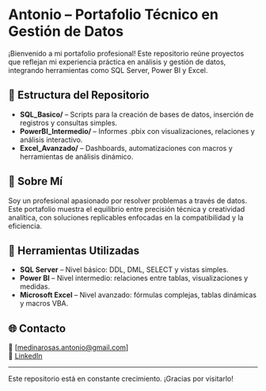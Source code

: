 # Antonio – Portafolio Técnico en Gestión de Datos

¡Bienvenido a mi portafolio profesional! Este repositorio reúne proyectos que reflejan mi experiencia práctica en análisis y gestión de datos, integrando herramientas como SQL Server, Power BI y Excel.

## 📁 Estructura del Repositorio

- **SQL_Basico/** – Scripts para la creación de bases de datos, inserción de registros y consultas simples.
- **PowerBI_Intermedio/** – Informes .pbix con visualizaciones, relaciones y análisis interactivo.
- **Excel_Avanzado/** – Dashboards, automatizaciones con macros y herramientas de análisis dinámico.

## 💼 Sobre Mí

Soy un profesional apasionado por resolver problemas a través de datos. Este portafolio muestra el equilibrio entre precisión técnica y creatividad analítica, con soluciones replicables enfocadas en la compatibilidad y la eficiencia.

## 🔧 Herramientas Utilizadas

- **SQL Server** – Nivel básico: DDL, DML, SELECT y vistas simples.
- **Power BI** – Nivel intermedio: relaciones entre tablas, visualizaciones y medidas.
- **Microsoft Excel** – Nivel avanzado: fórmulas complejas, tablas dinámicas y macros VBA.

## 🌐 Contacto

📧 [medinarosas.antonio@gmail.com]  
🔗 [LinkedIn](www.linkedin.com/in/antonio-medinarosas)

---

Este repositorio está en constante crecimiento. ¡Gracias por visitarlo!
